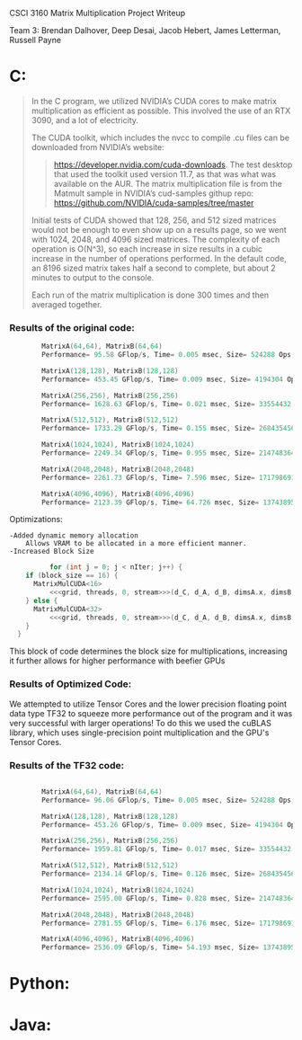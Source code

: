 CSCI 3160 Matrix Multiplication Project Writeup

Team 3: Brendan Dalhover, Deep Desai, Jacob Hebert, James Letterman, Russell Payne

# C: 
>In the C program, we utilized NVIDIA’s CUDA cores to make matrix multiplication as efficient as possible. This involved the use of an RTX 3090, and a lot of electricity.
>
>The CUDA toolkit, which includes the nvcc to compile .cu files can be downloaded from NVIDIA’s website: 
>>https://developer.nvidia.com/cuda-downloads. 
>The test desktop that used the toolkit used version 11.7, as that was what was available on the AUR. The matrix multiplication file is from the Matmult sample in NVIDIA’s cud-samples githup repo:
>>https://github.com/NVIDIA/cuda-samples/tree/master 
>
>Initial tests of CUDA showed that 128, 256, and 512 sized matrices would not be enough to even show up on a results page, so we went with 1024, 2048, and 4096 sized matrices. The complexity of each operation is O(N^3), so each increase in size results in a cubic increase in the number of operations performed. In the default code, an 8196 sized matrix takes half a second to complete, but about 2 minutes to output to the console.
>
>Each run of the matrix multiplication is done 300 times and then averaged together. 


### Results of the original code:
```c
        MatrixA(64,64), MatrixB(64,64)
        Performance= 95.58 GFlop/s, Time= 0.005 msec, Size= 524288 Ops, WorkgroupSize= 1024 threads/block

        MatrixA(128,128), MatrixB(128,128)
        Performance= 453.45 GFlop/s, Time= 0.009 msec, Size= 4194304 Ops, WorkgroupSize= 1024 threads/block

        MatrixA(256,256), MatrixB(256,256)
        Performance= 1628.63 GFlop/s, Time= 0.021 msec, Size= 33554432 Ops, WorkgroupSize= 1024 threads/block

        MatrixA(512,512), MatrixB(512,512)
        Performance= 1733.29 GFlop/s, Time= 0.155 msec, Size= 268435456 Ops, WorkgroupSize= 1024 threads/block

        MatrixA(1024,1024), MatrixB(1024,1024)
        Performance= 2249.34 GFlop/s, Time= 0.955 msec, Size= 2147483648 Ops, WorkgroupSize= 1024 threads/block

        MatrixA(2048,2048), MatrixB(2048,2048)
        Performance= 2261.73 GFlop/s, Time= 7.596 msec, Size= 17179869184 Ops, WorkgroupSize= 1024 threads/block

        MatrixA(4096,4096), MatrixB(4096,4096)
        Performance= 2123.39 GFlop/s, Time= 64.726 msec, Size= 137438953472 Ops, WorkgroupSize= 1024 threads/block

```

Optimizations:

    -Added dynamic memory allocation
        Allows VRAM to be allocated in a more efficient manner.
    -Increased Block Size

```c
          for (int j = 0; j < nIter; j++) {
    if (block_size == 16) {
      MatrixMulCUDA<16>
          <<<grid, threads, 0, stream>>>(d_C, d_A, d_B, dimsA.x, dimsB.x);
    } else {
      MatrixMulCUDA<32>
          <<<grid, threads, 0, stream>>>(d_C, d_A, d_B, dimsA.x, dimsB.x);
    }
  }
```
This block of code determines the block size for multiplications, increasing it further allows for higher performance with beefier GPUs


### Results of Optimized Code:
    
    
We attempted to utilize Tensor Cores and the lower precision floating point data type TF32 to squeeze more performance out of the program and it was very successful with larger operations!
    To do this we used the cuBLAS library, which uses single-precision point multiplication and the GPU's Tensor Cores.
### Results of the TF32 code:
```c

        MatrixA(64,64), MatrixB(64,64)
        Performance= 96.06 GFlop/s, Time= 0.005 msec, Size= 524288 Ops, WorkgroupSize= 1024 threads/block

        MatrixA(128,128), MatrixB(128,128)
        Performance= 453.26 GFlop/s, Time= 0.009 msec, Size= 4194304 Ops, WorkgroupSize= 1024 threads/block

        MatrixA(256,256), MatrixB(256,256)
        Performance= 1959.81 GFlop/s, Time= 0.017 msec, Size= 33554432 Ops, WorkgroupSize= 1024 threads/block

        MatrixA(512,512), MatrixB(512,512)
        Performance= 2134.14 GFlop/s, Time= 0.126 msec, Size= 268435456 Ops, WorkgroupSize= 1024 threads/block

        MatrixA(1024,1024), MatrixB(1024,1024)
        Performance= 2595.00 GFlop/s, Time= 0.828 msec, Size= 2147483648 Ops, WorkgroupSize= 1024 threads/block

        MatrixA(2048,2048), MatrixB(2048,2048)
        Performance= 2781.55 GFlop/s, Time= 6.176 msec, Size= 17179869184 Ops, WorkgroupSize= 1024 threads/block

        MatrixA(4096,4096), MatrixB(4096,4096)
        Performance= 2536.09 GFlop/s, Time= 54.193 msec, Size= 137438953472 Ops, WorkgroupSize= 1024 threads/block
```
# Python:


# Java:



